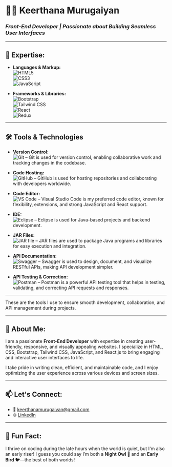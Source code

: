 # 👩‍💻 **Keerthana Murugaiyan**  
### *Front-End Developer | Passionate about Building Seamless User Interfaces*

---

## 🚀 **Expertise:**
- **Languages & Markup:**  
  ![HTML5](https://img.shields.io/badge/HTML5-%23E34F26.svg?style=flat&logo=html5&logoColor=white)  
  ![CSS3](https://img.shields.io/badge/CSS3-%231572B6.svg?style=flat&logo=css3&logoColor=white)  
  ![JavaScript](https://img.shields.io/badge/JavaScript-%23F7DF1E.svg?style=flat&logo=javascript&logoColor=black)

- **Frameworks & Libraries:**  
  ![Bootstrap](https://img.shields.io/badge/Bootstrap-%23563D7C.svg?style=flat&logo=bootstrap&logoColor=white)  
  ![Tailwind CSS](https://img.shields.io/badge/TailwindCSS-%230A0F25.svg?style=flat&logo=tailwind-css&logoColor=white)  
  ![React](https://img.shields.io/badge/React-%2361DAFB.svg?style=flat&logo=react&logoColor=black)  
  ![Redux](https://img.shields.io/badge/Redux-%23764ABC.svg?style=flat&logo=redux&logoColor=white)

---

## 🛠️ **Tools & Technologies**

- **Version Control:**  
  ![Git](https://img.shields.io/badge/Git-%23F05032.svg?style=flat&logo=git&logoColor=white) – Git is used for version control, enabling collaborative work and tracking changes in the codebase.

- **Code Hosting:**  
  ![GitHub](https://img.shields.io/badge/GitHub-%23181717.svg?style=flat&logo=github&logoColor=white) – GitHub is used for hosting repositories and collaborating with developers worldwide.

- **Code Editor:**  
  ![VS Code](https://img.shields.io/badge/VSCode-%23007ACC.svg?style=flat&logo=visual-studio-code&logoColor=white) – Visual Studio Code is my preferred code editor, known for flexibility, extensions, and strong JavaScript and React support.

- **IDE:**  
  ![Eclipse](https://img.shields.io/badge/Eclipse-%23000000.svg?style=flat&logo=eclipse&logoColor=white) – Eclipse is used for Java-based projects and backend development.

- **JAR Files:**  
  ![JAR file](https://img.shields.io/badge/JAR-%23FF5722.svg?style=flat&logo=java&logoColor=white) – JAR files are used to package Java programs and libraries for easy execution and integration.

- **API Documentation:**  
  ![Swagger](https://img.shields.io/badge/Swagger-%23000000.svg?style=flat&logo=swagger&logoColor=white) – Swagger is used to design, document, and visualize RESTful APIs, making API development simpler.

- **API Testing & Correction:**  
  ![Postman](https://img.shields.io/badge/Postman-%23FF6C37.svg?style=flat&logo=postman&logoColor=white) – Postman is a powerful API testing tool that helps in testing, validating, and correcting API requests and responses.

---

These are the tools I use to ensure smooth development, collaboration, and API management during projects.

---

## 🌱 **About Me:**  
I am a passionate **Front-End Developer** with expertise in creating user-friendly, responsive, and visually appealing websites. I specialize in HTML, CSS, Bootstrap, Tailwind CSS, JavaScript, and React.js to bring engaging and interactive user interfaces to life.

I take pride in writing clean, efficient, and maintainable code, and I enjoy optimizing the user experience across various devices and screen sizes.

---

## 📫 **Let's Connect:**
- 📧 [keerthanamurugaiyan@gmail.com](mailto:keerthanamurugaiyan@gmail.com)  
- 🌐 [LinkedIn](https://www.linkedin.com/in/keerthana-murugaiyan-947597303/)  

---

## 🌟 **Fun Fact:**  
I thrive on coding during the late hours when the world is quiet, but I'm also an early riser! I guess you could say I’m both a **Night Owl 🦉** and an **Early Bird 🐦**—the best of both worlds!
